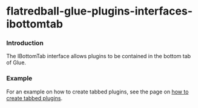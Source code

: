 # flatredball-glue-plugins-interfaces-ibottomtab

### Introduction

The IBottomTab interface allows plugins to be contained in the bottom tab of Glue.

### Example

For an example on how to create tabbed plugins, see the page on [how to create tabbed plugins](../frb/docs/index.php).
